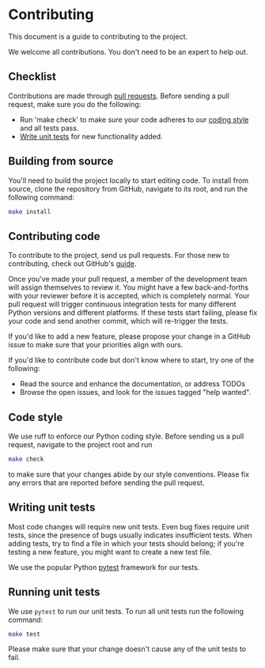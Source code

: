 # Contributing

This document is a guide to contributing to the project.

We welcome all contributions. You don't need to be an expert
to help out.

## Checklist

Contributions are made through
[pull requests](https://docs.github.com/en/pull-requests/collaborating-with-pull-requests/proposing-changes-to-your-work-with-pull-requests/about-pull-requests).
Before sending a pull request, make sure you do the following:

- Run 'make check' to make sure your code adheres to our [coding style](#code-style)
and all tests pass.
- [Write unit tests](#writing-unit-tests) for new functionality added.

## Building from source

You'll need to build the project locally to start editing code.
To install from source, clone the repository from GitHub, 
navigate to its root, and run the following command:

```bash
make install
```

## Contributing code

To contribute to the project, send us pull requests.
For those new to contributing, check out GitHub's
[guide](https://docs.github.com/en/pull-requests/collaborating-with-pull-requests/proposing-changes-to-your-work-with-pull-requests/about-pull-requests).

Once you've made your pull request, a member of the
development team will assign themselves to review it.
You might have a few
back-and-forths with your reviewer before it is accepted,
which is completely normal.
Your pull request will trigger continuous integration tests
for many different
Python versions and different platforms. If these tests start failing,
please
fix your code and send another commit, which will re-trigger the tests.

If you'd like to add a new feature, please propose your
change in a GitHub issue to make sure
that your priorities align with ours.

If you'd like to contribute code but don't know where to start,
try one of the
following:

- Read the source and enhance the documentation,
  or address TODOs
- Browse the open issues,
  and look for the issues tagged "help wanted".

## Code style

We use ruff to enforce our Python coding style.
Before sending us a pull request, navigate to the project 
root and run

```bash
make check
```

to make sure that your changes abide by our style conventions.
Please fix any errors that are reported before sending
the pull request.

## Writing unit tests

Most code changes will require new unit tests.
Even bug fixes require unit tests,
since the presence of bugs usually indicates insufficient tests.
When adding tests, try to find a file in which your tests should belong;
if you're testing a new feature, you might want to create a new test file.

We use the popular Python [pytest](https://docs.pytest.org/en/) framework for our
tests.

## Running unit tests

We use `pytest` to run our unit tests.
To run all unit tests run the following command:

```bash
make test
```

Please make sure that your change doesn't cause any
of the unit tests to fail.
